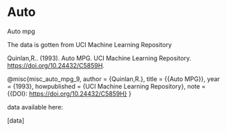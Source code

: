 # Auto
Auto mpg

The data is gotten from UCI Machine Learning Repository

Quinlan,R.. (1993). Auto MPG. UCI Machine Learning Repository. https://doi.org/10.24432/C5859H.

@misc{misc_auto_mpg_9,
  author       = {Quinlan,R.},
  title        = {{Auto MPG}},
  year         = {1993},
  howpublished = {UCI Machine Learning Repository},
  note         = {{DOI}: https://doi.org/10.24432/C5859H}
}

data available here:

[data]
